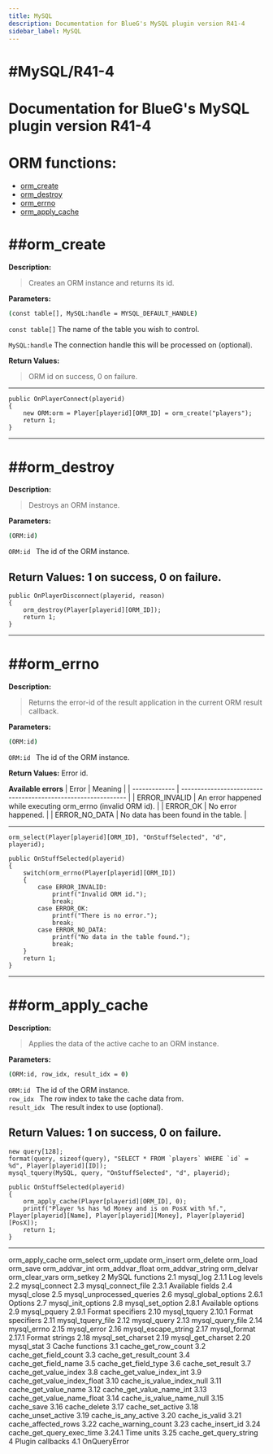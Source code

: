 ```yaml
---
title: MySQL
description: Documentation for BlueG's MySQL plugin version R41-4
sidebar_label: MySQL
---
```


#MySQL/R41-4
==========

Documentation for BlueG's MySQL plugin version R41-4
==========

ORM functions:
==========
* [orm_create](#orm_create) 
* [orm_destroy](#orm_destroy)
* [orm_errno](#orm_errno)
* [orm_apply_cache](#orm_apply_cache)

##orm_create
==========
**Description:**
>Creates an ORM instance and returns its id.

**Parameters:**
```bash
(const table[], MySQL:handle = MYSQL_DEFAULT_HANDLE)
```
`const table[]` The name of the table you wish to control.

`MySQL:handle`  The connection handle this will be processed on (optional).

**Return Values:**
>ORM id on success, 0 on failure.
------------
```pawn
public OnPlayerConnect(playerid)
{
	new ORM:orm = Player[playerid][ORM_ID] = orm_create("players");
	return 1;
}
```
------------
##orm_destroy
==========
**Description:**
>Destroys an ORM instance.

**Parameters:**
```bash
(ORM:id)
```
`ORM:id	` 	The id of the ORM instance.

**Return Values:**
1 on success, 0 on failure.
------------
```pawn
public OnPlayerDisconnect(playerid, reason)
{
	orm_destroy(Player[playerid][ORM_ID]);
	return 1;
}
```
------------
##orm_errno
==========
**Description:**
>Returns the error-id of the result application in the current ORM result callback.

**Parameters:**
```bash
(ORM:id)
```
`ORM:id	` 	The id of the ORM instance.

**Return Values:**
Error id.

**Available errors**
| Error	   	| Meaning                                  			|
| ------------- | ------------------------------------------------------------- |
| ERROR_INVALID | An error happened while executing orm_errno (invalid ORM id). |
| ERROR_OK      | No error happened. 						|
| ERROR_NO_DATA | No data has been found in the table.                   	|

------------
```pawn
orm_select(Player[playerid][ORM_ID], "OnStuffSelected", "d", playerid);
 
public OnStuffSelected(playerid)
{
	switch(orm_errno(Player[playerid][ORM_ID])
	{
		case ERROR_INVALID:
			printf("Invalid ORM id.");
			break;
		case ERROR_OK:
			printf("There is no error.");
			break;
		case ERROR_NO_DATA:
			printf("No data in the table found.");
			break;
	}
	return 1;
}
```
------------
##orm_apply_cache
==========
**Description:**
>Applies the data of the active cache to an ORM instance.

**Parameters:**
```bash
(ORM:id, row_idx, result_idx = 0)
```
`ORM:id ` 	The id of the ORM instance. \
`row_idx ` 	The row index to take the cache data from. \
`result_idx `	The result index to use (optional).

**Return Values:**
1 on success, 0 on failure.
------------
```pawn
new query[128];
format(query, sizeof(query), "SELECT * FROM `players` WHERE `id` = %d", Player[playerid][ID]);
mysql_tquery(MySQL, query, "OnStuffSelected", "d", playerid);
 
public OnStuffSelected(playerid)
{
	orm_apply_cache(Player[playerid][ORM_ID], 0);
	printf("Player %s has %d Money and is on PosX with %f.", Player[playerid][Name], Player[playerid][Money], Player[playerid][PosX]);
	return 1;
}
```
------------
orm_apply_cache
orm_select
orm_update
orm_insert
orm_delete
orm_load
orm_save
orm_addvar_int
orm_addvar_float
orm_addvar_string
orm_delvar
orm_clear_vars
orm_setkey
2 MySQL functions
2.1 mysql_log
2.1.1 Log levels
2.2 mysql_connect
2.3 mysql_connect_file
2.3.1 Available fields
2.4 mysql_close
2.5 mysql_unprocessed_queries
2.6 mysql_global_options
2.6.1 Options
2.7 mysql_init_options
2.8 mysql_set_option
2.8.1 Available options
2.9 mysql_pquery
2.9.1 Format specifiers
2.10 mysql_tquery
2.10.1 Format specifiers
2.11 mysql_tquery_file
2.12 mysql_query
2.13 mysql_query_file
2.14 mysql_errno
2.15 mysql_error
2.16 mysql_escape_string
2.17 mysql_format
2.17.1 Format strings
2.18 mysql_set_charset
2.19 mysql_get_charset
2.20 mysql_stat
3 Cache functions
3.1 cache_get_row_count
3.2 cache_get_field_count
3.3 cache_get_result_count
3.4 cache_get_field_name
3.5 cache_get_field_type
3.6 cache_set_result
3.7 cache_get_value_index
3.8 cache_get_value_index_int
3.9 cache_get_value_index_float
3.10 cache_is_value_index_null
3.11 cache_get_value_name
3.12 cache_get_value_name_int
3.13 cache_get_value_name_float
3.14 cache_is_value_name_null
3.15 cache_save
3.16 cache_delete
3.17 cache_set_active
3.18 cache_unset_active
3.19 cache_is_any_active
3.20 cache_is_valid
3.21 cache_affected_rows
3.22 cache_warning_count
3.23 cache_insert_id
3.24 cache_get_query_exec_time
3.24.1 Time units
3.25 cache_get_query_string
4 Plugin callbacks
4.1 OnQueryError
